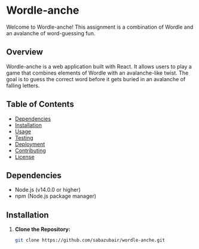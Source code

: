 # Wordle-anche

Welcome to Wordle-anche! This assignment is a combination of Wordle and an avalanche of word-guessing fun.

## Overview

Wordle-anche is a web application built with React. It allows users to play a game that combines elements of Wordle with an avalanche-like twist. The goal is to guess the correct word before it gets buried in an avalanche of falling letters.

## Table of Contents

- [Dependencies](#dependencies)
- [Installation](#installation)
- [Usage](#usage)
- [Testing](#testing)
- [Deployment](#deployment)
- [Contributing](#contributing)
- [License](#license)

## Dependencies

- Node.js (v14.0.0 or higher)
- npm (Node.js package manager)

## Installation

1. **Clone the Repository:**
   ```bash
   git clone https://github.com/sabazubair/wordle-anche.git

